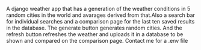 A django weather app that has a generation of the weather conditions in 5 random cities in the world and avarages derived from that.Also a search bar for individual searches and a comparison page for the last ten saved results in the database.
The generate button generates random cities. And the refresh button refreshes the weather and uploads it in a database to be shown and compared on the comparison page.
Contact me for a .env file
